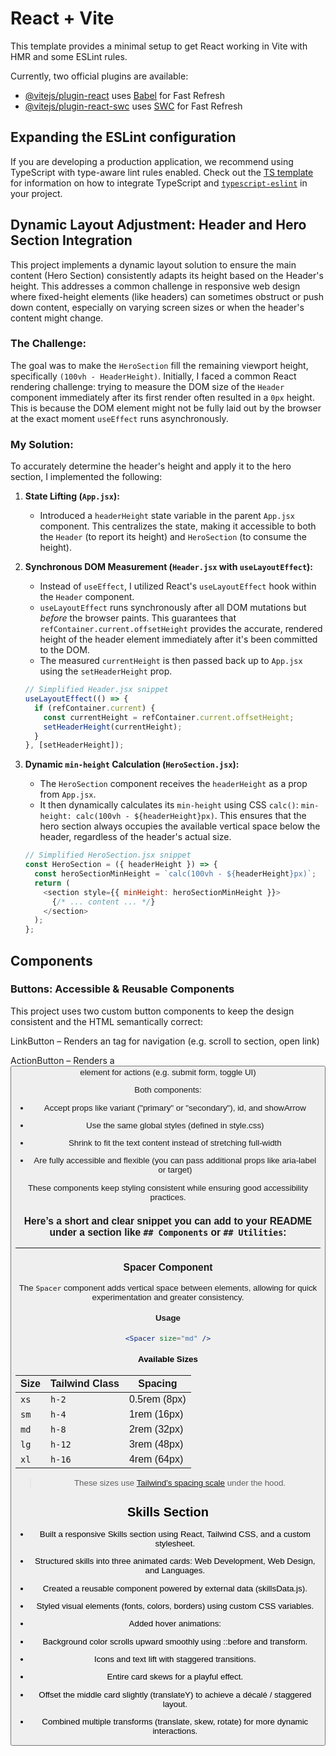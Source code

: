 # React + Vite

This template provides a minimal setup to get React working in Vite with HMR and some ESLint rules.

Currently, two official plugins are available:

- [@vitejs/plugin-react](https://github.com/vitejs/vite-plugin-react/blob/main/packages/plugin-react) uses [Babel](https://babeljs.io/) for Fast Refresh
- [@vitejs/plugin-react-swc](https://github.com/vitejs/vite-plugin-react/blob/main/packages/plugin-react-swc) uses [SWC](https://swc.rs/) for Fast Refresh

## Expanding the ESLint configuration

If you are developing a production application, we recommend using TypeScript with type-aware lint rules enabled. Check out the [TS template](https://github.com/vitejs/vite/tree/main/packages/create-vite/template-react-ts) for information on how to integrate TypeScript and [`typescript-eslint`](https://typescript-eslint.io) in your project.

## Dynamic Layout Adjustment: Header and Hero Section Integration

This project implements a dynamic layout solution to ensure the main content (Hero Section) consistently adapts its height based on the Header's height. This addresses a common challenge in responsive web design where fixed-height elements (like headers) can sometimes obstruct or push down content, especially on varying screen sizes or when the header's content might change.

### The Challenge:

The goal was to make the `HeroSection` fill the remaining viewport height, specifically `(100vh - HeaderHeight)`. Initially, I faced a common React rendering challenge: trying to measure the DOM size of the `Header` component immediately after its first render often resulted in a `0px` height. This is because the DOM element might not be fully laid out by the browser at the exact moment `useEffect` runs asynchronously.

### My Solution:

To accurately determine the header's height and apply it to the hero section, I implemented the following:

1.  **State Lifting (`App.jsx`):**
    * Introduced a `headerHeight` state variable in the parent `App.jsx` component. This centralizes the state, making it accessible to both the `Header` (to report its height) and `HeroSection` (to consume the height).

2.  **Synchronous DOM Measurement (`Header.jsx` with `useLayoutEffect`):**
    * Instead of `useEffect`, I utilized React's `useLayoutEffect` hook within the `Header` component.
    * `useLayoutEffect` runs synchronously after all DOM mutations but *before* the browser paints. This guarantees that `refContainer.current.offsetHeight` provides the accurate, rendered height of the header element immediately after it's been committed to the DOM.
    * The measured `currentHeight` is then passed back up to `App.jsx` using the `setHeaderHeight` prop.

    ```javascript
    // Simplified Header.jsx snippet
    useLayoutEffect(() => {
      if (refContainer.current) {
        const currentHeight = refContainer.current.offsetHeight;
        setHeaderHeight(currentHeight);
      }
    }, [setHeaderHeight]);
    ```

3.  **Dynamic `min-height` Calculation (`HeroSection.jsx`):**
    * The `HeroSection` component receives the `headerHeight` as a prop from `App.jsx`.
    * It then dynamically calculates its `min-height` using CSS `calc()`: `min-height: calc(100vh - ${headerHeight}px)`. This ensures that the hero section always occupies the available vertical space below the header, regardless of the header's actual size.

    ```javascript
    // Simplified HeroSection.jsx snippet
    const HeroSection = ({ headerHeight }) => {
      const heroSectionMinHeight = `calc(100vh - ${headerHeight}px)`;
      return (
        <section style={{ minHeight: heroSectionMinHeight }}>
          {/* ... content ... */}
        </section>
      );
    };
    ```

## Components

### Buttons: Accessible & Reusable Components

This project uses two custom button components to keep the design consistent and the HTML semantically correct:

LinkButton – Renders an <a> tag for navigation (e.g. scroll to section, open link)

ActionButton – Renders a <button> element for actions (e.g. submit form, toggle UI)

Both components:

* Accept props like variant ("primary" or "secondary"), id, and showArrow

* Use the same global styles (defined in style.css)

* Shrink to fit the text content instead of stretching full-width

* Are fully accessible and flexible (you can pass additional props like aria-label or target)

These components keep styling consistent while ensuring good accessibility practices.

### Here’s a short and clear snippet you can add to your README under a section like `## Components` or `## Utilities`:

---

### Spacer Component

The `Spacer` component adds vertical space between elements, allowing for quick experimentation and greater consistency. 

#### Usage

```jsx
<Spacer size="md" />
```

#### Available Sizes

| Size | Tailwind Class | Spacing      |
| ---- | -------------- | ------------ |
| `xs` | `h-2`          | 0.5rem (8px) |
| `sm` | `h-4`          | 1rem (16px)  |
| `md` | `h-8`          | 2rem (32px)  |
| `lg` | `h-12`         | 3rem (48px)  |
| `xl` | `h-16`         | 4rem (64px)  |

> These sizes use [Tailwind’s spacing scale](https://tailwindcss.com/docs/height#spacing) under the hood.

## Skills Section

* Built a responsive Skills section using React, Tailwind CSS, and a custom stylesheet.

* Structured skills into three animated cards: Web Development, Web Design, and Languages.

* Created a reusable <SkillCard /> component powered by external data (skillsData.js).

* Styled visual elements (fonts, colors, borders) using custom CSS variables.

* Added hover animations:

* Background color scrolls upward smoothly using ::before and transform.

* Icons and text lift with staggered transitions.

* Entire card skews for a playful effect.

* Offset the middle card slightly (translateY) to achieve a décalé / staggered layout.

* Combined multiple transforms (translate, skew, rotate) for more dynamic interactions.

